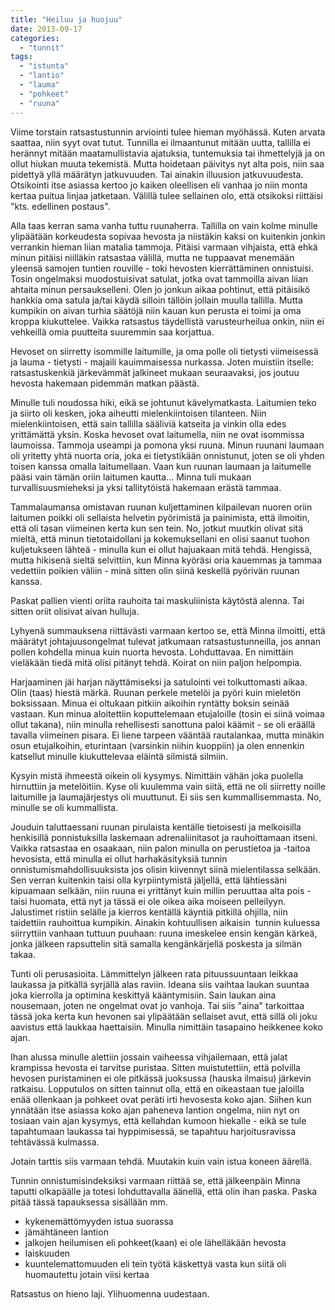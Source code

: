 ```yaml
---
title: "Heiluu ja huojuu"
date: 2013-09-17
categories: 
  - "tunnit"
tags: 
  - "istunta"
  - "lantio"
  - "lauma"
  - "pohkeet"
  - "ruuna"
---
```


Viime torstain ratsastustunnin arviointi tulee hieman myöhässä. Kuten arvata saattaa, niin syyt ovat tutut. Tunnilla ei ilmaantunut mitään uutta, tallilla ei herännyt mitään maatamullistavia ajatuksia, tuntemuksia tai ihmettelyjä ja on ollut hiukan muuta tekemistä. Mutta hoidetaan päivitys nyt alta pois, niin saa pidettyä yllä määrätyn jatkuvuuden. Tai ainakin illuusion jatkuvuudesta. Otsikointi itse asiassa kertoo jo kaiken oleellisen eli vanhaa jo niin monta kertaa puitua linjaa jatketaan. Välillä tulee sellainen olo, että otsikoksi riittäisi "kts. edellinen postaus".

<!--more-->

Alla taas kerran sama vanha tuttu ruunaherra. Tallilla on vain kolme minulle ylipäätään korkeudesta sopivaa hevosta ja niistäkin kaksi on kuitenkin jonkin verrankin hieman liian matalia tammoja. Pitäisi varmaan vihjaista, että ehkä minun pitäisi niilläkin ratsastaa välillä, mutta ne tuppaavat menemään yleensä samojen tuntien rouville - toki hevosten kierrättäminen onnistuisi. Tosin ongelmaksi muodostuisivat satulat, jotka ovat tammoilla aivan liian ahtaita minun persaukselleni. Olen jo jonkun aikaa pohtinut, että pitäisikö hankkia oma satula ja/tai käydä silloin tällöin jollain muulla tallilla. Mutta kumpikin on aivan turhia säätöjä niin kauan kun perusta ei toimi ja oma kroppa kiukuttelee. Vaikka ratsastus täydellistä varusteurheilua onkin, niin ei vehkeillä omia puutteita suuremmin saa korjattua.

Hevoset on siirretty isommille laitumille, ja oma polle oli tietysti viimeisessä ja lauma - tietysti - majaili kauimmaisessa nurkassa. Joten muistiin itselle: ratsastuskenkiä järkevämmät jalkineet mukaan seuraavaksi, jos joutuu hevosta hakemaan pidemmän matkan päästä.

Minulle tuli noudossa hiki, eikä se johtunut kävelymatkasta. Laitumien teko ja siirto oli kesken, joka aiheutti mielenkiintoisen tilanteen. Niin mielenkiintoisen, että sain tallilla sääliviä katseita ja vinkin olla edes yrittämättä yksin. Koska hevoset ovat laitumella, niin ne ovat isommissa laumoissa. Tammoja useampi ja pomona yksi ruuna. Minun ruunani laumaan oli yritetty yhtä nuorta oria, joka ei tietystikään onnistunut, joten se oli yhden toisen kanssa omalla laitumellaan. Vaan kun ruunan laumaan ja laitumelle pääsi vain tämän oriin laitumen kautta... Minna tuli mukaan turvallisuusmieheksi ja yksi tallitytöistä hakemaan erästä tammaa.

Tammalaumansa omistavan ruunan kuljettaminen kilpailevan nuoren oriin laitumen poikki oli sellaista helvetin pyörimistä ja painimista, että ilmoitin, että oli tasan viimeinen kerta kun sen tein. No, jotkut muutkin olivat sitä mieltä, että minun tietotaidollani ja kokemuksellani en olisi saanut tuohon kuljetukseen lähteä - minulla kun ei ollut hajuakaan mitä tehdä. Hengissä, mutta hikisenä sieltä selvittiin, kun Minna kyöräsi oria kauemmas ja tammaa vedettiin poikien väliin - minä sitten olin siinä keskellä pyörivän ruunan kanssa.

Paskat pallien vienti oriita rauhoita tai maskuliinista käytöstä alenna. Tai sitten oriit olisivat aivan hulluja.

Lyhyenä summauksena riittävästi varmaan kertoo se, että Minna ilmoitti, että määrätyt johtajuusongelmat tulevat jatkumaan ratsastustunneilla, jos annan pollen kohdella minua kuin nuorta hevosta. Lohduttavaa. En nimittäin vieläkään tiedä mitä olisi pitänyt tehdä. Koirat on niin paljon helpompia.

Harjaaminen jäi harjan näyttämiseksi ja satulointi vei tolkuttomasti aikaa. Olin (taas) hiestä märkä. Ruunan perkele metelöi ja pyöri kuin mieletön boksissaan. Minua ei oltukaan pitkiin aikoihin ryntätty boksin seinää vastaan. Kun minua aloitettiin koputtelemaan etujaloille (tosin ei siinä voimaa ollut takana), niin minulla rehellisesti sanottuna paloi käämit - se oli eräällä tavalla viimeinen pisara. Ei liene tarpeen vääntää rautalankaa, mutta minäkin osun etujalkoihin, eturintaan (varsinkin niihin kuoppiin) ja olen ennenkin katsellut minulle kiukuttelevaa eläintä silmistä silmiin.

Kysyin mistä ihmeestä oikein oli kysymys. Nimittäin vähän joka puolella hirnuttiin ja metelöitiin. Kyse oli kuulemma vain siitä, että ne oli siirretty noille laitumille ja laumajärjestys oli muuttunut. Ei siis sen kummallisemmasta. No, minulle se oli kummallista.

Jouduin taluttaessani ruunan pirulaista kentälle tietoisesti ja melkoisilla henkisillä ponnistuksilla laskemaan adrenaliinitasot ja rauhoittamaan itseni. Vaikka ratsastaa en osaakaan, niin palon minulla on perustietoa ja -taitoa hevosista, että minulla ei ollut harhakäsityksiä tunnin onnistumismahdollisuuksista jos olisin kiivennyt siinä mielentilassa selkään. Sen verran kuitenkin taisi olla kyrpiintymistä jäljellä, että lähtiessäni kipuamaan selkään, niin ruuna ei yrittänyt kuin millin peruuttaa alta pois - taisi huomata, että nyt ja tässä ei ole oikea aika moiseen pelleilyyn. Jalustimet ristiin selälle ja kierros kentällä käyntiä pitkillä ohjilla, niin taidettiin rauhoittua kumpikin. Ainakin kohtuullisen aikaisin  tunnin kuluessa siirryttiin vanhaan tuttuun puuhaan: ruuna imeskelee ensin kengän kärkeä, jonka jälkeen rapsuttelin sitä samalla kengänkärjellä poskesta ja silmän takaa.

Tunti oli perusasioita. Lämmittelyn jälkeen rata pituussuuntaan leikkaa laukassa ja pitkällä syrjällä alas raviin. Ideana siis vaihtaa laukan suuntaa joka kierrolla ja optimina keskittyä kääntymisiin. Sain laukan aina nousemaan, joten ne ongelmat ovat jo vanhoja. Tai siis "aina" tarkoittaa tässä joka kerta kun hevonen sai ylipäätään sellaiset avut, että sillä oli joku aavistus että laukkaa haettaisiin. Minulla nimittäin tasapaino heikkenee koko ajan.

Ihan alussa minulle alettiin jossain vaiheessa vihjailemaan, että jalat krampissa hevosta ei tarvitse puristaa. Sitten muistutettiin, että polvilla hevosen puristaminen ei ole pitkässä juoksussa (hauska ilmaisu) järkevin ratkaisu. Lopputulos on sitten tainnut olla, että en oikeastaan tue jaloilla enää ollenkaan ja pohkeet ovat peräti irti hevosesta koko ajan. Siihen kun ynnätään itse asiassa koko ajan paheneva lantion ongelma, niin nyt on tosiaan vain ajan kysymys, että kellahdan kumoon hiekalle - eikä se tule tapahtumaan laukassa tai hyppimisessä, se tapahtuu harjoitusravissa tehtävässä kulmassa.

Jotain tarttis siis varmaan tehdä. Muutakin kuin vain istua koneen äärellä.

Tunnin onnistumisindeksiksi varmaan riittää se, että jälkeenpäin Minna taputti olkapäälle ja totesi lohduttavalla äänellä, että olin ihan paska. Paska pitää tässä tapauksessa sisällään mm.

- kykenemättömyyden istua suorassa
- jämähtäneen lantion
- jalkojen heilumisen eli pohkeet(kaan) ei ole lähelläkään hevosta
- laiskuuden
- kuuntelemattomuuden eli tein työtä käskettyä vasta kun siitä oli huomautettu jotain viisi kertaa

Ratsastus on hieno laji. Ylihuomenna uudestaan.

